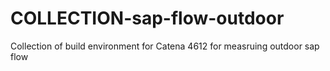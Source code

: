 # COLLECTION-sap-flow-outdoor
Collection of build environment for Catena 4612 for measruing outdoor sap flow
